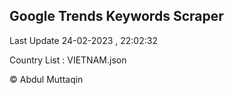 

## Google Trends Keywords Scraper 
 
Last Update 24-02-2023 , 22:02:32

Country List :
VIETNAM.json



© Abdul Muttaqin 

